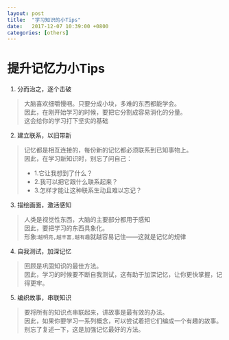 ```yaml
---
layout: post
title:  "学习知识的小Tips"
date:   2017-12-07 10:39:00 +0800
categories: [others]
---
```


# 提升记忆力小Tips
1. 分而治之，逐个击破  
> 大脑喜欢细嚼慢咽。只要分成小块，多难的东西都能学会。  
> 因此，在刚开始学习的时候，要把它分割成容易消化的分量。  
> 这会给你的学习打下坚实的基础

2. 建立联系，以旧带新 
> 记忆都是相互连接的，每份新的记忆都必须联系到已知事物上。  
> 因此，在学习新知识时，别忘了问自己：  
> - 1.它让我想到了什么？  
> - 2.我可以把它跟什么联系起来？  
> - 3.怎样才能让这种联系生动且难以忘记？

3. 描绘画面，激活感知
> 人类是视觉性东西，大脑的主要部分都用于感知  
> 因此，要把学习的东西具象化。  
> 形象:`越明亮,越丰富,越有趣`就越容易记住——这就是记忆的规律

4. 自我测试，加深记忆
> 回顾是巩固知识的最佳方法。  
> 因此，学习的时候要不断自我测试，这有助于加深记忆，让你更快掌握，记得更牢。

5. 编织故事，串联知识
> 要将所有的知识点串联起来，讲故事是最有效的办法。  
> 因此，如果你要学习一系列概念，可以尝试着把它们编成一个有趣的故事。  
> 别忘了复述一下，这是加强记忆最好的方法。

